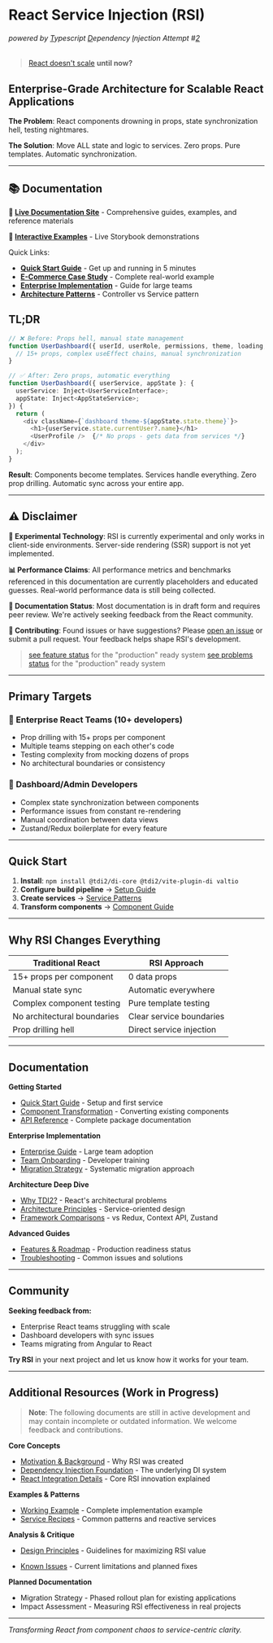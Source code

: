 # React Service Injection (RSI)

###### powered by <u>T</u>ypescript <u>D</u>ependency <u>I</u>njection Attempt #<u>2</u>

> [React doesn't scale](https://verved.ai/blog/react-doesn-t-scale) **until now?**



## Enterprise-Grade Architecture for Scalable React Applications

**The Problem**: React components drowning in props, state synchronization hell, testing nightmares.

**The Solution**: Move ALL state and logic to services. Zero props. Pure templates. Automatic synchronization.

---

## 📚 Documentation

**📖 [Live Documentation Site](https://7frank.github.io/tdi2/)** - Comprehensive guides, examples, and reference materials

**🧪 [Interactive Examples](https://7frank.github.io/tdi2/test-harness/)** - Live Storybook demonstrations

Quick Links:
- **[Quick Start Guide](https://7frank.github.io/tdi2/docs/getting-started/quick-start/)** - Get up and running in 5 minutes
- **[E-Commerce Case Study](https://7frank.github.io/tdi2/docs/examples/ecommerce-case-study/)** - Complete real-world example
- **[Enterprise Implementation](https://7frank.github.io/tdi2/docs/guides/enterprise/implementation/)** - Guide for large teams
- **[Architecture Patterns](https://7frank.github.io/tdi2/docs/guides/architecture/controller-service-pattern/)** - Controller vs Service pattern

## TL;DR

```typescript
// ❌ Before: Props hell, manual state management
function UserDashboard({ userId, userRole, permissions, theme, loading, onUpdate, ... }) {
  // 15+ props, complex useEffect chains, manual synchronization
}

// ✅ After: Zero props, automatic everything
function UserDashboard({ userService, appState }: {
  userService: Inject<UserServiceInterface>;
  appState: Inject<AppStateService>;
}) {
  return (
    <div className={`dashboard theme-${appState.state.theme}`}>
      <h1>{userService.state.currentUser?.name}</h1>
      <UserProfile />  {/* No props - gets data from services */}
    </div>
  );
}
```

**Result**: Components become templates. Services handle everything. Zero prop drilling. Automatic sync across your entire app.

---

## ⚠️ Disclaimer

**🧪 Experimental Technology**: RSI is currently experimental and only works in client-side environments. Server-side rendering (SSR) support is not yet implemented.

**📊 Performance Claims**: All performance metrics and benchmarks referenced in this documentation are currently placeholders and educated guesses. Real-world performance data is still being collected.

**📝 Documentation Status**: Most documentation is in draft form and requires peer review. We're actively seeking feedback from the React community.

**🤝 Contributing**: Found issues or have suggestions? Please [open an issue](https://github.com/your-repo/issues) or submit a pull request. Your feedback helps shape RSI's development.

> [see feature status](./Features.md) for the "production" ready system
> [see problems status](./PotentialProblems.md) for the "production" ready system



---

## Primary Targets

### 🏢 Enterprise React Teams (10+ developers)

- Prop drilling with 15+ props per component
- Multiple teams stepping on each other's code
- Testing complexity from mocking dozens of props
- No architectural boundaries or consistency

### 🎯 Dashboard/Admin Developers

- Complex state synchronization between components
- Performance issues from constant re-rendering
- Manual coordination between data views
- Zustand/Redux boilerplate for every feature

---

## Quick Start

1. **Install**: `npm install @tdi2/di-core @tdi2/vite-plugin-di valtio`
2. **Configure build pipeline** → [Setup Guide](https://7frank.github.io/tdi2/docs/getting-started/quick-start/)
3. **Create services** → [Service Patterns](https://7frank.github.io/tdi2/docs/guides/component-transformation/)
4. **Transform components** → [Component Guide](https://7frank.github.io/tdi2/docs/guides/component-transformation/)

---

## Why RSI Changes Everything

| Traditional React           | RSI Approach             |
| --------------------------- | ------------------------ |
| 15+ props per component     | 0 data props             |
| Manual state sync           | Automatic everywhere     |
| Complex component testing   | Pure template testing    |
| No architectural boundaries | Clear service boundaries |
| Prop drilling hell          | Direct service injection |

---

## Documentation

**Getting Started**

- [Quick Start Guide](https://7frank.github.io/tdi2/docs/getting-started/quick-start/) - Setup and first service
- [Component Transformation](https://7frank.github.io/tdi2/docs/guides/component-transformation/) - Converting existing components
- [API Reference](https://7frank.github.io/tdi2/docs/packages/di-core/overview/) - Complete package documentation

**Enterprise Implementation**

- [Enterprise Guide](https://7frank.github.io/tdi2/docs/guides/enterprise/implementation/) - Large team adoption
- [Team Onboarding](https://7frank.github.io/tdi2/docs/guides/enterprise/onboarding/) - Developer training
- [Migration Strategy](https://7frank.github.io/tdi2/docs/guides/migration/strategy/) - Systematic migration approach

**Architecture Deep Dive**

- [Why TDI2?](https://7frank.github.io/tdi2/docs/why-tdi2/react-problems/) - React's architectural problems
- [Architecture Principles](https://7frank.github.io/tdi2/docs/why-tdi2/architecture-principles/) - Service-oriented design
- [Framework Comparisons](https://7frank.github.io/tdi2/docs/comparison/redux-vs-tdi2/) - vs Redux, Context API, Zustand

**Advanced Guides**

- [Features & Roadmap](https://7frank.github.io/tdi2/docs/guides/advanced/features-roadmap/) - Production readiness status
- [Troubleshooting](https://7frank.github.io/tdi2/docs/guides/advanced/troubleshooting/) - Common issues and solutions
---

## Community

**Seeking feedback from:**

- Enterprise React teams struggling with scale
- Dashboard developers with sync issues
- Teams migrating from Angular to React

**Try RSI** in your next project and let us know how it works for your team.

---

## Additional Resources (Work in Progress)

> **Note**: The following documents are still in active development and may contain incomplete or outdated information. We welcome feedback and contributions.

**Core Concepts**
- [Motivation & Background](./monorepo/docs/Impuls.md) - Why RSI was created
- [Dependency Injection Foundation](./monorepo/docs/Whitepaper.md) - The underlying DI system
- [React Integration Details](./monorepo/docs/React-Whitepaper.md) - Core RSI innovation explained

**Examples & Patterns**
- [Working Example](./monorepo/docs/React-Example.md) - Complete implementation example
- [Service Recipes](./monorepo/docs/Recipes-and-Reactive-Services.md) - Common patterns and reactive services

**Analysis & Critique**
- [Design Principles](./docs/principles/) - Guidelines for maximizing RSI value

- [Known Issues](./monorepo/docs/KnownIssues.md) - Current limitations and planned fixes

**Planned Documentation**
- Migration Strategy - Phased rollout plan for existing applications
- Impact Assessment - Measuring RSI effectiveness in real projects

---

_Transforming React from component chaos to service-centric clarity._